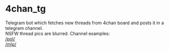 # 4chan_tg
Telegram bot which fetches new threads from 4chan board and posts it in a telegram channel. <br>
NSFW thread pics are blurred.
Channel examples: <br>
[/pol/](https://t.me/pol_4_chan) <br>
[/mlp/](https://t.me/mlp_4chan)
